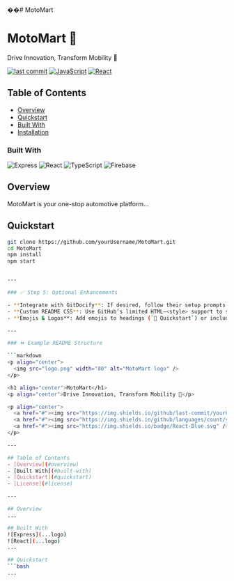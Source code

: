 ��#   M o t o M a r t 
 
# MotoMart 🚗

Drive Innovation, Transform Mobility 🌟

[![last commit](https://img.shields.io/github/last-commit/yourUsername/MotoMart.svg)]()
[![JavaScript](https://img.shields.io/badge/language-JavaScript-yellow.svg)]()
[![React](https://img.shields.io/badge/react-blue.svg)]()

## Table of Contents

- [Overview](#overview)
- [Quickstart](#quickstart)
- [Built With](#built-with)
- [Installation](#installation)

### Built With

![Express](https://img.shields.io/badge/Express-black)
![React](https://img.shields.io/badge/React-blue)
![TypeScript](https://img.shields.io/badge/TS-blue)
![Firebase](https://img.shields.io/badge/Firebase-yellow)

## Overview

MotoMart is your one-stop automotive platform…

## Quickstart

```bash
git clone https://github.com/yourUsername/MotoMart.git
cd MotoMart
npm install
npm start


---

### ✅ Step 5: Optional Enhancements

- **Integrate with GitDocify**: If desired, follow their setup prompts. Typically you configure `.gitdocify.yml` in your repo and add their badge at the top.
- **Custom README CSS**: Use GitHub’s limited HTML–<style> support to slightly customize appearance (e.g., centering badges).
- **Emojis & Logos**: Add emojis to headings (`🎯 Quickstart`) or include your project’s logo as an image at the top.

---

### ⏩ Example README Structure

```markdown
<p align="center">
  <img src="logo.png" width="80" alt="MotoMart logo" />
</p>

<h1 align="center">MotoMart</h1>
<p align="center">Drive Innovation, Transform Mobility 🚗</p>

<p align="center">
  <a href="#"><img src="https://img.shields.io/github/last-commit/yourUsername/MotoMart.svg" /></a>
  <a href="#"><img src="https://img.shields.io/github/languages/count/yourUsername/MotoMart.svg" /></a>
  <a href="#"><img src="https://img.shields.io/badge/React-Blue.svg" /></a>
</p>

---

## Table of Contents
- [Overview](#overview)
- [Built With](#built-with)
- [Quickstart](#quickstart)
- [License](#license)

---

## Overview
...

## Built With
![Express](...logo)
![React](...logo)
...

## Quickstart
```bash
...
